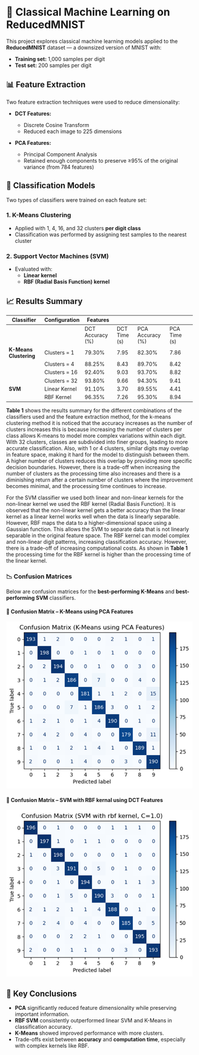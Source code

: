 # 🧮 Classical Machine Learning on ReducedMNIST

This project explores classical machine learning models applied to the **ReducedMNIST** dataset — a downsized version of MNIST with:

- **Training set:** 1,000 samples per digit  
- **Test set:** 200 samples per digit  

## 📊 Feature Extraction

Two feature extraction techniques were used to reduce dimensionality:

- **DCT Features:**  
  - Discrete Cosine Transform  
  - Reduced each image to 225 dimensions  

- **PCA Features:**  
  - Principal Component Analysis  
  - Retained enough components to preserve ≥95% of the original variance (from 784 features)

## 🧠 Classification Models

Two types of classifiers were trained on each feature set:

### 1. K-Means Clustering
- Applied with 1, 4, 16, and 32 clusters **per digit class**
- Classification was performed by assigning test samples to the nearest cluster

### 2. Support Vector Machines (SVM)
- Evaluated with:
  - **Linear kernel**
  - **RBF (Radial Basis Function) kernel**

## 📈 Results Summary

| **Classifier**          | **Configuration**       | **Features**            |              |              |               |              |
|---------------------|---------------------|--------------------------|--------------|--------------|---------------|--------------|
|                     |                     | DCT Accuracy (%)        | DCT Time (s) | PCA Accuracy (%) | PCA Time (s) |
| **K-Means Clustering** | Clusters = 1        | 79.30%                  | 7.95         | 82.30%           | 7.86         |
|                     | Clusters = 4        | 88.25%                  | 8.43         | 89.70%           | 8.42         |
|                     | Clusters = 16       | 92.40%                  | 9.03         | 93.70%           | 8.82         |
|                     | Clusters = 32       | 93.80%                  | 9.66         | 94.30%           | 9.41         |
| **SVM**             | Linear Kernel       | 91.10%                  | 3.70         | 89.55%           | 4.41         |
|                     | RBF Kernel          | 96.35%                  | 7.26         | 95.30%           | 8.94         |

**Table 1** shows the results summary for the different combinations of the classifiers used and the feature extraction method, for the k-means clustering method it is noticed that the accuracy increases as the number of clusters increases this is because increasing the number of clusters per class allows K-means to model more complex variations within each digit. With 32 clusters, classes are subdivided into finer groups, leading to more accurate classification. Also, with 1 or 4 clusters, similar digits may overlap in feature space, making it hard for the model to distinguish between them. A higher number of clusters reduces this overlap by providing more specific decision boundaries. However, there is a trade-off when increasing the number of clusters as the processing time also increases and there is a diminishing return after a certain number of clusters where the improvement becomes minimal, and the processing time continues to increase.

For the SVM classifier we used both linear and non-linear kernels for the non-linear kernel we used the RBF kernel (Radial Basis Function). It is observed that the non-linear kernel gets a better accuracy than the linear kernel as a linear kernel works well when the data is linearly separable. However, RBF maps the data to a higher-dimensional space using a Gaussian function. This allows the SVM to separate data that is not linearly separable in the original feature space. The RBF kernel can model complex and non-linear digit patterns, increasing classification accuracy. However, there is a trade-off of increasing computational costs. As shown in **Table 1** the processing time for the RBF kernel is higher than the processing time of the linear kernel.

### 📉 Confusion Matrices

Below are confusion matrices for the **best-performing K-Means** and **best-performing SVM** classifiers.

#### 📌 Confusion Matrix – K-Means using PCA Features

![Confusion Matrix – K-Means using PCA Features](image.png)

#### 📌 Confusion Matrix – SVM with RBF kernal using DCT Features

![Confusion Matrix – SVM with RBF kernal using DCT Features](image-1.png)

## 🧩 Key Conclusions

- **PCA** significantly reduced feature dimensionality while preserving important information.
- **RBF SVM** consistently outperformed linear SVM and K-Means in classification accuracy.
- **K-Means** showed improved performance with more clusters.
- Trade-offs exist between **accuracy** and **computation time**, especially with complex kernels like RBF.